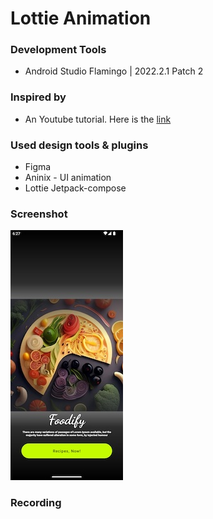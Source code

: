 # Lottie Animation

### Development Tools
 - Android Studio Flamingo | 2022.2.1 Patch 2

### Inspired by
 - An Youtube tutorial. Here is the [link](https://www.youtube.com/watch?v=N3t7SIlFPrQ)

### Used design tools & plugins
 - Figma
 - Aninix - UI animation
 - Lottie Jetpack-compose
### Screenshot
![Screenshot](./screenshots/screenshot_01.jpg)

### Recording


